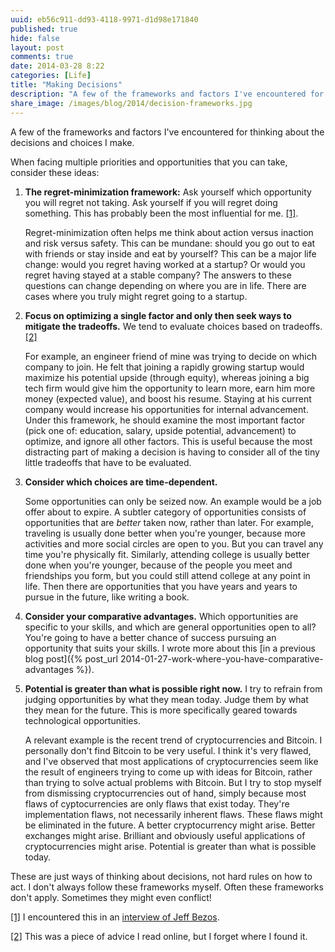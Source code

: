 ```yaml
---
uuid: eb56c911-dd93-4118-9971-d1d98e171840
published: true
hide: false
layout: post
comments: true
date: 2014-03-28 8:22
categories: [Life]
title: "Making Decisions"
description: "A few of the frameworks and factors I've encountered for thinking about the decisions and choices I make."
share_image: /images/blog/2014/decision-frameworks.jpg
---
```


<div class="article-cover top-bottom-border" style="background-image: url('/images/blog/2014/decision-frameworks.jpg')"></div>

A few of the frameworks and factors I've encountered for thinking about the decisions and choices I make.

<!-- more -->

When facing multiple priorities and opportunities that you can take, consider these ideas:

1. **The regret-minimization framework:** Ask yourself which opportunity you will regret not taking. Ask yourself if you will regret doing something. This has probably been the most influential for me. <a name="1-back" href="#1">[1]</a>.

    Regret-minimization often helps me think about action versus inaction and risk versus safety. This can be mundane: should you go out to eat with friends or stay inside and eat by yourself? This can be a major life change: would you regret having worked at a startup? Or would you regret having stayed at a stable company? The answers to these questions can change depending on where you are in life. There are cases where you truly might regret going to a startup.

2. **Focus on optimizing a single factor and only then seek ways to mitigate the tradeoffs.** We tend to evaluate choices based on tradeoffs. <a name="2-back" href="#2">[2]</a>

    For example, an engineer friend of mine was trying to decide on which company to join. He felt that joining a rapidly growing startup would maximize his potential upside (through equity), whereas joining a big tech firm would give him the opportunity to learn more, earn him more money (expected value), and boost his resume. Staying at his current company would increase his opportunities for internal advancement. Under this framework, he should examine the most important factor (pick one of: education, salary, upside potential, advancement) to optimize, and ignore all other factors. This is useful because the most distracting part of making a decision is having to consider all of the tiny little tradeoffs that have to be evaluated.

3. **Consider which choices are time-dependent.**

    Some opportunities can only be seized now. An example would be a job offer about to expire. A subtler category of opportunities consists of opportunities that are *better* taken now, rather than later. For example, traveling is usually done better when you're younger, because more activities and more social circles are open to you. But you can travel any time you're physically fit. Similarly, attending college is usually better done when you're younger, because of the people you meet and friendships you form, but you could still attend college at any point in life. Then there are opportunities that you have years and years to pursue in the future, like writing a book.

4. **Consider your comparative advantages.** Which opportunities are specific to your skills, and which are general opportunities open to all? You're going to have a better chance of success pursuing an opportunity that suits your skills. I wrote more about this [in a previous blog post]({% post_url 2014-01-27-work-where-you-have-comparative-advantages %}).

5. **Potential is greater than what is possible right now.** I try to refrain from judging opportunities by what they mean today. Judge them by what they mean for the future. This is more specifically geared towards technological opportunities.

    A relevant example is the recent trend of cryptocurrencies and Bitcoin. I personally don't find Bitcoin to be very useful. I think it's very flawed, and I've observed that most applications of cryptocurrencies seem like the result of engineers trying to come up with ideas for Bitcoin, rather than trying to solve actual problems with Bitcoin. But I try to stop myself from dismissing cryptocurrencies out of hand, simply because most flaws of cyptocurrencies are only flaws that exist today. They're implementation flaws, not necessarily inherent flaws. These flaws might be eliminated in the future. A better cryptocurrency might arise. Better exchanges might arise. Brilliant and obviously useful applications of cryptocurrencies might arise. Potential is greater than what is possible today.

These are just ways of thinking about decisions, not hard rules on how to act. I don't always follow these frameworks myself. Often these frameworks don't apply. Sometimes they might even conflict!

<a name="1" href="#1-back">[1]</a> I encountered this in an [interview of Jeff Bezos](http://www.achievement.org/autodoc/page/bez0int-3).

<a name="2" href="#2-back">[2]</a> This was a piece of advice I read online, but I forget where I found it.